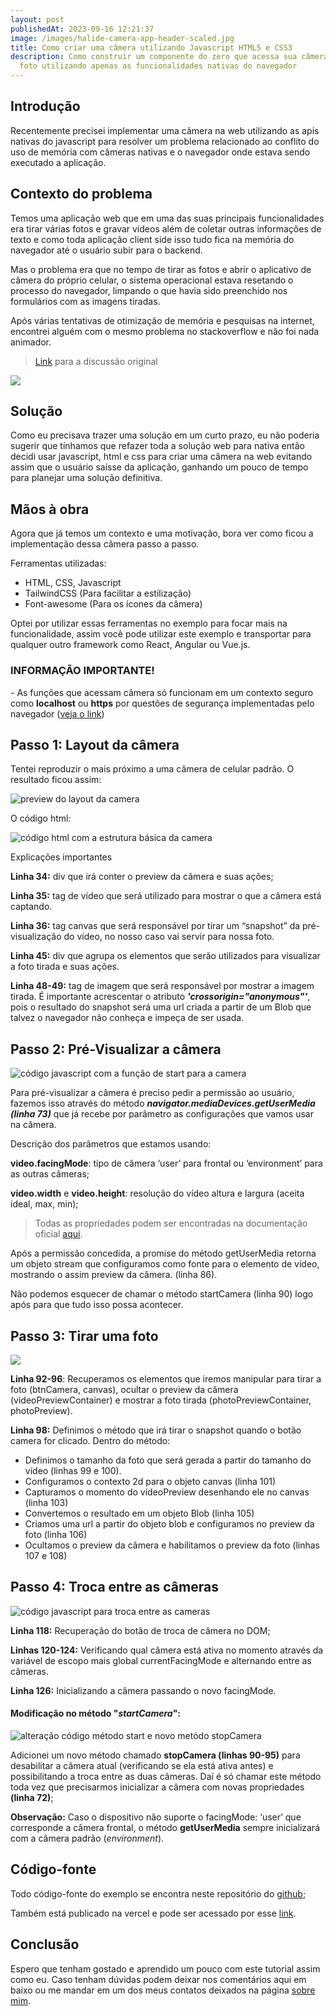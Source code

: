 ```yaml
---
layout: post
publishedAt: 2023-09-16 12:21:37
image: /images/halide-camera-app-header-scaled.jpg
title: Como criar uma câmera utilizando Javascript HTML5 e CSS3
description: Como construir um componente do zero que acessa sua câmera  e tira
  foto utilizando apenas as funcionalidades nativas do navegador
---
```

## Introdução

Recentemente precisei implementar uma câmera na web utilizando as apis nativas do javascript para resolver um problema relacionado ao conflito do uso de memória com câmeras nativas e o navegador onde estava sendo executado a aplicação.

## Contexto do problema

Temos uma aplicação web que em uma das suas principais funcionalidades era tirar várias fotos e gravar vídeos além de coletar outras informações de texto e como toda aplicação client side isso tudo fica na memória do navegador até o usuário subir para o backend. 

Mas o problema era que no tempo de tirar as fotos e abrir o aplicativo de câmera do próprio celular, o sistema operacional estava resetando o processo do navegador, limpando o que havia sido preenchido nos formulários com as imagens tiradas. 

Após várias tentativas de otimização de memória e pesquisas na internet, encontrei alguém com o mesmo problema no stackoverflow e não foi nada animador.

> [L﻿ink](https://stackoverflow.com/questions/14274727/android-browser-refreshes-page-after-selecting-file-via-input-element) para a discussão original

![](https://lh5.googleusercontent.com/jzQ-NJDqdRDodIi6ZOnf0wqIWOoic_GIa_lXg3PiZoshJldOgdNi1NYyIsLtuIdImx2fJgJHV0aCouG8CRNVTBZ6J2BH731JfODUXIIt-pl-lRcQE9DNrnzO_6qvtPuk3ZVd3PLS28baJyPkq1iGXBI)

## Solução

Como eu precisava trazer uma solução em um curto prazo, eu não poderia sugerir que tínhamos que refazer toda a solução web para nativa então decidi usar javascript, html e css para criar uma câmera na web evitando assim que o usuário saísse da aplicação, ganhando um pouco de tempo para planejar uma solução definitiva.

## Mãos à obra

Agora que já temos um contexto e uma motivação, bora ver como ficou a implementação dessa câmera passo a passo. 

Ferramentas utilizadas:

* HTML, CSS, Javascript
* TailwindCSS (Para facilitar a estilização)
* Font-awesome (Para os ícones da câmera)

Optei por utilizar essas ferramentas no exemplo para focar mais na funcionalidade, assim você pode utilizar este exemplo e transportar para qualquer outro framework como React, Angular ou Vue.js.

### INFORMAÇÃO IMPORTANTE!

\- As funções que acessam câmera só funcionam em um contexto seguro como **localhost** ou **https** por questões de segurança implementadas pelo navegador ([veja o link](https://developer.mozilla.org/en-US/docs/Web/API/MediaDevices/getUserMedia#privacy_and_security))

## Passo 1: Layout da câmera

Tentei reproduzir o mais próximo a uma câmera de celular padrão. O resultado ficou assim:

![preview do layout da camera](/images/passo-1-1.png "Preview do layout da camera")

O código html:

![código html com a estrutura básica da camera](/images/passo-1.png "Código html com a estrutura básica da camera")

Explicações importantes

**Linha 34:** div que irá conter o preview da câmera e suas ações;

**Linha 35:** tag de vídeo que será utilizado para mostrar o que a câmera está captando.

**Linha 36:** tag canvas que será responsável por tirar um “snapshot” da pré-visualização do vídeo, no nosso caso vai servir para nossa foto.

**Linha 45:** div que agrupa os elementos que serão utilizados para visualizar a foto tirada e suas ações.

**Linha 48-49:** tag de imagem que será responsável por mostrar a imagem tirada. É importante acrescentar o atributo ***'crossorigin="anonymous"'***, pois o resultado do snapshot será uma url criada a partir de um Blob que talvez o navegador não conheça e impeça de ser usada.

## Passo 2: Pré-Visualizar a câmera

![código javascript com a função de start para a camera](/images/passo-2.png "Código javascript com a função de start para a camera")

Para pré-visualizar a câmera é preciso pedir a permissão ao usuário, fazemos isso através do método ***navigator.mediaDevices.getUserMedia (linha 73)*** que já recebe por parâmetro as configurações que vamos usar na câmera.

Descrição dos parâmetros que estamos usando:

**video.facingMode**: tipo de câmera ‘user’ para frontal ou ‘environment’ para as outras câmeras;

**video.width** e **video.height**: resolução do vídeo altura e largura (aceita ideal, max, min);

> Todas as propriedades podem ser encontradas na documentação oficial [aqui](https://developer.mozilla.org/en-US/docs/Web/API/MediaDevices/getUserMedia).

Após a permissão concedida, a promise do método getUserMedia retorna um objeto stream que configuramos como fonte para o elemento de vídeo, mostrando o assim preview da câmera. (linha 86). 

Não podemos esquecer de chamar o método startCamera (linha 90) logo após para que tudo isso possa acontecer.

## Passo 3: Tirar uma foto

![](/images/passo-3.png)

**Linha 92-96**: Recuperamos os elementos que iremos manipular para tirar a foto (btnCamera, canvas), ocultar o preview da câmera (videoPreviewContainer) e mostrar a foto tirada (photoPreviewContainer, photoPreview).

**Linha 98:** Definimos o método que irá tirar o snapshot quando o botão camera for clicado. Dentro do método:

* Definimos o tamanho da foto que será gerada a partir do tamanho do vídeo (linhas 99 e 100).
* Configuramos o contexto 2d para o objeto canvas (linha 101)
* Capturamos o momento do vídeoPreview desenhando ele no canvas (linha 103)
* Convertemos o resultado em um objeto Blob (linha 105)
* Criamos uma url a partir do objeto blob e configuramos no preview da foto (linha 106)
* Ocultamos o preview da câmera e habilitamos o preview da foto (linhas 107 e 108)

## Passo 4: Troca entre as câmeras

![código javascript para troca entre as cameras](/images/passo-4.png "Código javascript para troca entre as cameras")

**Linha 118:** Recuperação do botão de troca de câmera no DOM;

**Linhas 120-124:** Verificando qual câmera está ativa no momento através da variável de escopo mais global currentFacingMode e alternando entre as câmeras.

**Linha 126:** Inicializando a câmera passando o novo facingMode. 

#### Modificação no método "*startCamera*":

![alteração código método start e novo metódo stopCamera](/images/passo-4-2.png "Alteração código método start e novo metódo stopCamera")

Adicionei um novo método chamado **stopCamera (linhas 90-95)** para desabilitar a câmera atual (verificando se ela está ativa antes) e possibilitando a troca entre as duas câmeras. Daí é só chamar este método toda vez que precisarmos inicializar a câmera com novas propriedades **(linha 72)**;

**Observação:** Caso o dispositivo não suporte o facingMode: ‘user’ que corresponde a câmera frontal, o método **getUserMedia** sempre inicializará com a câmera padrão (*environment*). 

## Código-fonte

T﻿odo código-fonte do exemplo se encontra neste repositório do [github](https://github.com/GustavoGcdo/camera-with-js);

T﻿ambém está publicado na vercel e pode ser acessado por esse [link](https://camera-with-js.vercel.app/).

## Conclusão

E﻿spero que tenham gostado e aprendido um pouco com este tutorial assim como eu. Caso tenham dúvidas podem deixar nos comentários aqui em baixo ou me mandar em um dos meus contatos deixados na página [sobre mim](https://www.gustavooliveira.dev/about).